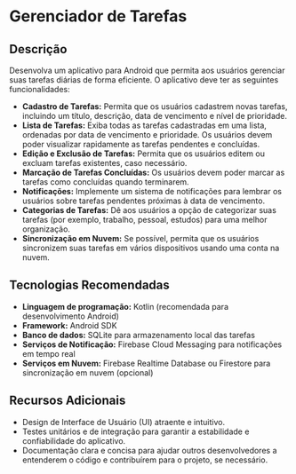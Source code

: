 # Gerenciador de Tarefas

## Descrição
Desenvolva um aplicativo para Android que permita aos usuários gerenciar suas tarefas diárias de forma eficiente. O aplicativo deve ter as seguintes funcionalidades:

- **Cadastro de Tarefas:** Permita que os usuários cadastrem novas tarefas, incluindo um título, descrição, data de vencimento e nível de prioridade.
- **Lista de Tarefas:** Exiba todas as tarefas cadastradas em uma lista, ordenadas por data de vencimento e prioridade. Os usuários devem poder visualizar rapidamente as tarefas pendentes e concluídas.
- **Edição e Exclusão de Tarefas:** Permita que os usuários editem ou excluam tarefas existentes, caso necessário.
- **Marcação de Tarefas Concluídas:** Os usuários devem poder marcar as tarefas como concluídas quando terminarem.
- **Notificações:** Implemente um sistema de notificações para lembrar os usuários sobre tarefas pendentes próximas à data de vencimento.
- **Categorias de Tarefas:** Dê aos usuários a opção de categorizar suas tarefas (por exemplo, trabalho, pessoal, estudos) para uma melhor organização.
- **Sincronização em Nuvem:** Se possível, permita que os usuários sincronizem suas tarefas em vários dispositivos usando uma conta na nuvem.

## Tecnologias Recomendadas
- **Linguagem de programação:** Kotlin (recomendada para desenvolvimento Android)
- **Framework:** Android SDK
- **Banco de dados:** SQLite para armazenamento local das tarefas
- **Serviços de Notificação:** Firebase Cloud Messaging para notificações em tempo real
- **Serviços em Nuvem:** Firebase Realtime Database ou Firestore para sincronização em nuvem (opcional)

## Recursos Adicionais
- Design de Interface de Usuário (UI) atraente e intuitivo.
- Testes unitários e de integração para garantir a estabilidade e confiabilidade do aplicativo.
- Documentação clara e concisa para ajudar outros desenvolvedores a entenderem o código e contribuírem para o projeto, se necessário.
